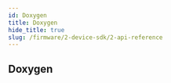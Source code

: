 ```yaml
---
id: Doxygen
title: Doxygen
hide_title: true
slug: /firmware/2-device-sdk/2-api-reference
---
```


## Doxygen